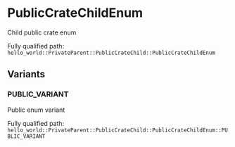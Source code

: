 # PublicCrateChildEnum

Child public crate enum


Fully qualified path: `hello_world::PrivateParent::PublicCrateChild::PublicCrateChildEnum`

## Variants

### PUBLIC_VARIANT

Public enum variant

Fully qualified path: `hello_world::PrivateParent::PublicCrateChild::PublicCrateChildEnum::PUBLIC_VARIANT`



